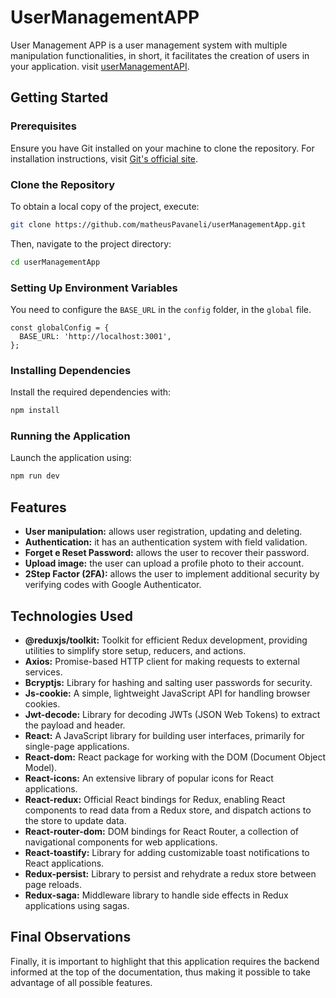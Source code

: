 # UserManagementAPP

User Management APP is a user management system with multiple manipulation functionalities, in short, it facilitates the creation of users in your application. visit [userManagementAPI](https://github.com/matheusPavaneli/userManagementAPI).

## Getting Started

### Prerequisites

Ensure you have Git installed on your machine to clone the repository. For installation instructions, visit [Git's official site](https://git-scm.com/downloads).

### Clone the Repository

To obtain a local copy of the project, execute:

```bash
git clone https://github.com/matheusPavaneli/userManagementApp.git
```

Then, navigate to the project directory:

```bash
cd userManagementApp
```

### Setting Up Environment Variables

You need to configure the `BASE_URL` in the `config` folder, in the `global` file.

```
const globalConfig = {
  BASE_URL: 'http://localhost:3001',
};
```

### Installing Dependencies

Install the required dependencies with:

```bash
npm install
```

### Running the Application

Launch the application using:

```bash
npm run dev
```

## Features

- **User manipulation:** allows user registration, updating and deleting.
- **Authentication:** it has an authentication system with field validation.
- **Forget e Reset Password:** allows the user to recover their password.
- **Upload image:** the user can upload a profile photo to their account.
- **2Step Factor (2FA):** allows the user to implement additional security by verifying codes with Google Authenticator.

## Technologies Used

- **@reduxjs/toolkit:** Toolkit for efficient Redux development, providing utilities to simplify store setup, reducers, and actions.
- **Axios:** Promise-based HTTP client for making requests to external services.
- **Bcryptjs:** Library for hashing and salting user passwords for security.
- **Js-cookie:** A simple, lightweight JavaScript API for handling browser cookies.
- **Jwt-decode:** Library for decoding JWTs (JSON Web Tokens) to extract the payload and header.
- **React:** A JavaScript library for building user interfaces, primarily for single-page applications.
- **React-dom:** React package for working with the DOM (Document Object Model).
- **React-icons:** An extensive library of popular icons for React applications.
- **React-redux:** Official React bindings for Redux, enabling React components to read data from a Redux store, and dispatch actions to the store to update data.
- **React-router-dom:** DOM bindings for React Router, a collection of navigational components for web applications.
- **React-toastify:** Library for adding customizable toast notifications to React applications.
- **Redux-persist:** Library to persist and rehydrate a redux store between page reloads.
- **Redux-saga:** Middleware library to handle side effects in Redux applications using sagas.

## Final Observations

Finally, it is important to highlight that this application requires the backend informed at the top of the documentation, thus making it possible to take advantage of all possible features.